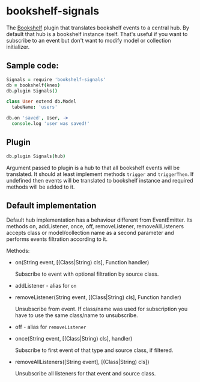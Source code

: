 bookshelf-signals
=================

The [Bookshelf](http://bookshelfjs.org/) plugin that translates bookshelf events to a central
hub. By default that hub is a bookshelf instance itself. That's useful if you want to subscribe to
an event but don't want to modify model or collection initializer.

Sample code:
------------

```coffee
Signals = require 'bookshelf-signals'
db = bookshelf(knex)
db.plugin Signals()

class User extend db.Model
  tabeName: 'users'

db.on 'saved', User, ->
  console.log 'user was saved!'
```

Plugin
------

```coffee
db.plugin Signals(hub)
```

Argument passed to plugin is a hub to that all bookshelf events will be translated. It should at least implement methods `trigger` and `triggerThen`. If undefined then events will be translated to bookshelf instance and required methods will be added to it.

Default implementation
----------------------

Default hub implementation has a behaviour different from EventEmitter. Its methods on, addListener, once, off, removeListener, removeAllListeners accepts class or model/collection name as a second parameter and performs events filtration according to it.

Methods:

- on(String event, [(Class|String) cls], Function handler)

  Subscribe to event with optional filtration by source class.

- addListener - alias for `on`

- removeListener(String event, [(Class|String) cls], Function handler)

  Unsubscribe from event. If class/name was used for subscription you have to use the same class/name to unsubscribe.

- off - alias for `removeListener`

- once(String event, [(Class|String) cls], handler)

  Subscribe to first event of that type and source class, if filtered.

- removeAllListeners([String event], [(Class|String) cls])

  Unsubscribe all listeners for that event and source class.
